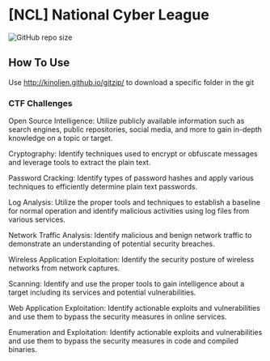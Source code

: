 # [NCL] National Cyber League
![GitHub repo size](https://img.shields.io/github/repo-size/MarKyehus/NCL)
## How To Use
Use http://kinolien.github.io/gitzip/ to download a specific folder in the git

### CTF Challenges 
Open Source Intelligence: Utilize publicly available information such as search engines, public repositories, social media, and more to gain in-depth knowledge on a topic or target.

Cryptography: Identify techniques used to encrypt or obfuscate messages and leverage tools to extract the plain text.

Password Cracking: Identify types of password hashes and apply various techniques to efficiently determine plain text passwords.

Log Analysis: Utilize the proper tools and techniques to establish a baseline for normal operation and identify malicious activities using log files from various services.

Network Traffic Analysis: Identify malicious and benign network traffic to demonstrate an understanding of potential security breaches.

Wireless Application Exploitation: Identify the security posture of wireless networks from network captures.  

Scanning: Identify and use the proper tools to gain intelligence about a target including its services and potential vulnerabilities.

Web Application Exploitation: Identify actionable exploits and vulnerabilities and use them to bypass the security measures in online services.

Enumeration and Exploitation: Identify actionable exploits and vulnerabilities and use them to bypass the security measures in code and compiled binaries.
